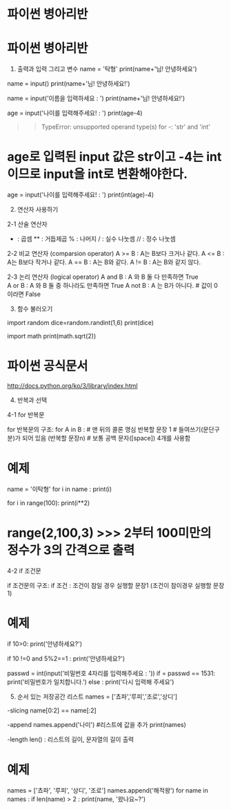 # 파이썬 병아리반
# 파이썬 병아리반
1. 출력과 입력 그리고 변수
name = '탁형'
print(name+'님! 안녕하세요')


name = input()
print(name+'님! 안녕하세요!')

name = input('이름을 입력하세요 : ')
print(name+'님! 안녕하세요!')

age = input('나이를 입력해주세요! : ')
print(age-4)
 >>TypeError: unsupported operand type(s) for -: 'str' and 'int'
 # age로 입력된 input 값은 str이고 -4는 int 이므로 input을 int로 변환해야한다.
 
 age = input('나이를 입력해주세요! : ')
print(int(age)-4)

2. 연산자 사용하기

2-1 산술 연산자
* : 곱셈
** : 거듭제곱
% : 나머지
/ : 실수 나눗셈
// : 정수 나눗셈

2-2 비교 연산자 (comparsion operator)
A >= B : A는 B보다 크거나 같다.
A <= B : A는 B보다 작거나 같다.
A == B : A는 B와 같다.
A != B : A는 B와 같지 않다.

2-3 논리 연산자 (logical operator)
A and B : A 와 B 둘 다 만족하면 True   
A or  B : A 와 B 둘 중 하나라도 만족하면 True 
A not B : A 는 B가 아니다. # 값이 0 이라면 False

3. 함수 불러오기

import random
dice=random.randint(1,6)
print(dice)

import math
print(math.sqrt(2))
# 파이썬 공식문서
http://docs.python.org/ko/3/library/index.html

4. 반복과 선택

4-1 for 반복문

for 반복문의 구조:
 for A in B :         # 맨 뒤의 콜론 명심
     반복할 문장 1     # 들여쓰기(문단구분)가 되어 있음
     (반복할 문장n)    # 보통 공백 문자([space]) 4개를 사용함

# 예제
name = '이탁형'
for i in name : 
    print(i)

for i in range(100):
    print(i**2)
# range(2,100,3) >>> 2부터 100미만의 정수가 3의 간격으로 출력

4-2 if 조건문
 
 if 조건문의 구조:
  if 조건 : 
      조건이 참일 경우 실행할 문장1 
      (조건이 참이경우 실행할 문장1)

# 예제
 if 10>0:
     print('안녕하세요?')
     
     
 if 10 !=0 and 5%2==1 :
     print('안녕하세요?')

 passwd = int(input('비밀번호 4자리를 입력해주세요 : '))
 if = passwd == 1531:
     print('비밀번호가 일치합니다.')
else :
    print('다시 입력해 주세요')
    
5. 순서 있는 저장공간 리스트
names = ['쵸파','루피','조로','상디']

-slicing
name[0:2] == name[:2]

-append
names.append('나미') #리스트에 값을 추가
print(names)

-length 
len() : 리스트의 길이, 문자열의 길이 출력
 
# 예제

names = ['쵸파', '루피', '상디', '조로']
names.append('해적왕')
for name in names :
    if len(name) > 2 :
        print(name, '왔나요~?')
        